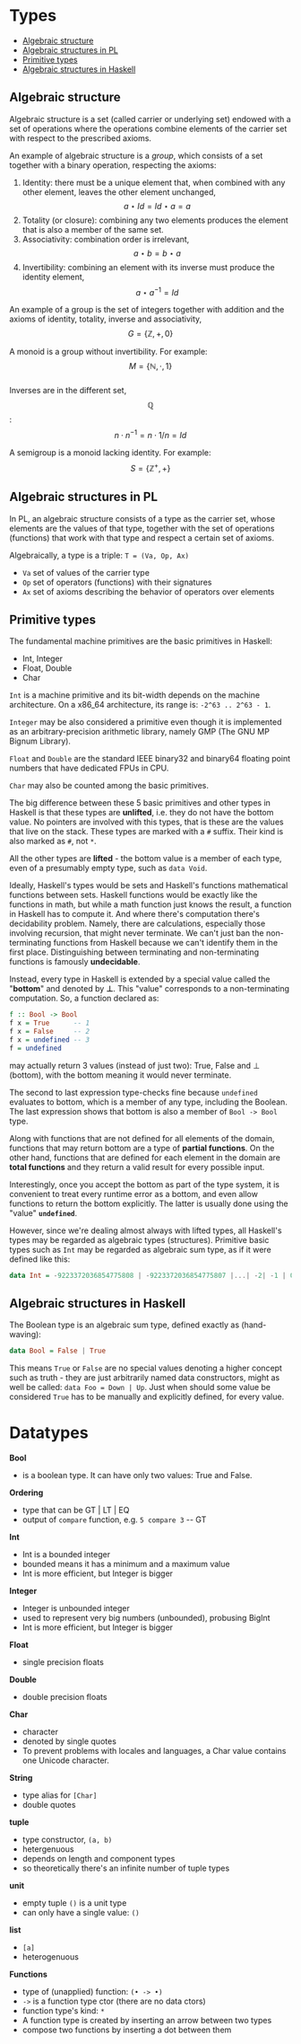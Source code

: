 # Types


<!-- TOC -->

- [Algebraic structure](#algebraic-structure)
- [Algebraic structures in PL](#algebraic-structures-in-pl)
- [Primitive types](#primitive-types)
- [Algebraic structures in Haskell](#algebraic-structures-in-haskell)

<!-- /TOC -->


## Algebraic structure

Algebraic structure is a set (called carrier or underlying set) endowed with a set of operations where the operations combine elements of the carrier set with respect to the prescribed axioms.

An example of algebraic structure is a *group*, which consists of a set together with a binary operation, respecting the axioms:
1. Identity: there must be a unique element that, when combined with any other element, leaves the other element unchanged, $$a\star Id = Id\star a = a$$
2. Totality (or closure): combining any two elements produces the element that is also a member of the same set.
3. Associativity: combination order is irrelevant, $$a\star b = b\star a$$
4. Invertibility: combining an element with its inverse must produce the identity element, $$a\star a^{-1} = Id$$

An example of a group is the set of integers together with addition and the axioms of identity, totality, inverse and associativity, 
$$G = \{\mathbb{Z}, +, 0\}$$

A monoid is a group without invertibility. For example: 
$$M = \{\mathbb{N},\cdot , 1\}$$     
Inverses are in the different set, $$\mathbb{Q}$$: $$n\cdot n^{-1} = n \cdot 1/n = Id$$

A semigroup is a monoid lacking identity. 
For example: $$S=\{\mathbb{Z^{+}}, +\}$$


## Algebraic structures in PL
In PL, an algebraic structure consists of a type as the carrier set, whose elements are the values of that type, together with the set of operations (functions) that work with that type and respect a certain set of axioms.

Algebraically, a type is a triple: `T = (Va, Op, Ax)`
- `Va` set of values of the carrier type
- `Op` set of operators (functions) with their signatures
- `Ax` set of axioms describing the behavior of operators over elements


## Primitive types
The fundamental machine primitives are the basic primitives in Haskell:
- Int, Integer
- Float, Double
- Char

`Int` is a machine primitive and its bit-width depends on the machine architecture. On a x86_64 architecture, its range is: `-2^63 .. 2^63 - 1`.

`Integer` may be also considered a primitive even though it is implemented as an arbitrary-precision arithmetic library, namely GMP (The GNU MP Bignum Library).

`Float` and `Double` are the standard IEEE binary32 and binary64 floating point numbers that have dedicated FPUs in CPU.

`Char` may also be counted among the basic primitives.

The big difference between these 5 basic primitives and other types in Haskell is that these types are **unlifted**, i.e. they do not have the bottom value. No pointers are involved with this types, that is these are the values that live on the stack. These types are marked with a `#` suffix. Their kind is also marked as `#`, not `*`.

All the other types are **lifted** - the bottom value is a member of each type, even of a presumably empty type, such as `data Void`.

Ideally, Haskell's types would be sets and Haskell's functions mathematical functions between sets. Haskell functions would be exactly like the functions in math, but while a math function just knows the result, a function in Haskell has to compute it. And where there's computation there's decidability problem. Namely, there are calculations, especially those involving recursion, that might never terminate. We can't just ban the non-terminating functions from Haskell because we can't identify them in the first place. Distinguishing between terminating and non-terminating functions is famously **undecidable**.

Instead, every type in Haskell is extended by a special value called the "**bottom**" and denoted by **⊥**. This "value" corresponds to a non-terminating computation. So, a function declared as:

```hs
f :: Bool -> Bool
f x = True      -- 1
f x = False     -- 2
f x = undefined -- 3
f = undefined
```

may actually return 3 values (instead of just two): True, False and ⊥ (bottom), with the bottom meaning it would never terminate.

The second to last expression type-checks fine because `undefined` evaluates to bottom, which is a member of any type, including the Boolean. The last expression shows that bottom is also a member of `Bool -> Bool` type.

Along with functions that are not defined for all elements of the domain, functions that may return bottom are a type of **partial functions**. On the other hand, functions that are defined for each element in the domain are **total functions** and they return a valid result for every possible input.

Interestingly, once you accept the bottom as part of the type system, it is convenient to treat every runtime error as a bottom, and even allow functions to return the bottom explicitly. The latter is usually done using the "value" **`undefined`**.




However, since we're dealing almost always with lifted types, all Haskell's types may be regarded as algebraic types (structures). Primitive basic types such as `Int` may be regarded as algebraic sum type, as if it were defined like this:

```hs
data Int = -9223372036854775808 | -9223372036854775807 |...| -2| -1 | 0 | 1 | 2 |...| 9223372036854775806 | 9223372036854775807
```


## Algebraic structures in Haskell

The Boolean type is an algebraic sum type, defined exactly as (hand-waving):

```hs
data Bool = False | True
```

This means `True` or `False` are no special values denoting a higher concept such as truth - they are just arbitrarily named data constructors, might as well be called: `data Foo = Down | Up`. Just when should some value be considered `True` has to be manually and explicitly defined, for every value.




<!-- #region Datatypes -->

# Datatypes


**Bool**
- is a boolean type. It can have only two values: True and False.

**Ordering**
- type that can be GT | LT | EQ
- output of `compare` function, e.g. `5 compare 3` -- GT

**Int**
- Int is a bounded integer
- bounded means it has a minimum and a maximum value
- Int is more efficient, but Integer is bigger

**Integer**
- Integer is unbounded integer
- used to represent very big numbers (unbounded), probusing BigInt
- Int is more efficient, but Integer is bigger

**Float**
- single precision floats

**Double**
- double precision floats

**Char**
- character
- denoted by single quotes
- To prevent problems with locales and languages, a Char value contains one Unicode character.

**String**
- type alias for `[Char]`
- double quotes

**tuple**
- type constructor, `(a, b)`
- hetergenuous
- depends on length and component types
- so theoretically there's an infinite number of tuple types

**unit**
- empty tuple `()` is a unit type
- can only have a single value: `()`

**list**
- `[a]`
- heterogenuous

**Functions**
- type of (unapplied) function: `(• -> •)`
- `->` is a function type ctor (there are no data ctors)
- function type's kind: `*`
- A function type is created by inserting an arrow between two types
- compose two functions by inserting a dot between them



<!-- #endregion -->
